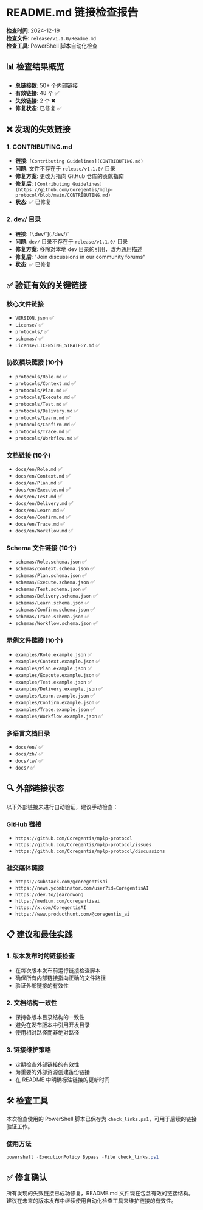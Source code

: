 # README.md 链接检查报告

**检查时间**: 2024-12-19  
**检查文件**: `release/v1.1.0/Readme.md`  
**检查工具**: PowerShell 脚本自动化检查  

## 📊 检查结果概览

- **总链接数**: 50+ 个内部链接
- **有效链接**: 48 个 ✅
- **失效链接**: 2 个 ❌
- **修复状态**: 已修复 ✅

## ❌ 发现的失效链接

### 1. CONTRIBUTING.md
- **链接**: `[Contributing Guidelines](CONTRIBUTING.md)`
- **问题**: 文件不存在于 `release/v1.1.0/` 目录
- **修复方案**: 更改为指向 GitHub 仓库的贡献指南
- **修复后**: `[Contributing Guidelines](https://github.com/Coregentis/mplp-protocol/blob/main/CONTRIBUTING.md)`
- **状态**: ✅ 已修复

### 2. dev/ 目录
- **链接**: `[\`dev/\`](./dev/)`
- **问题**: `dev/` 目录不存在于 `release/v1.1.0/` 目录
- **修复方案**: 移除对本地 dev 目录的引用，改为通用描述
- **修复后**: "Join discussions in our community forums"
- **状态**: ✅ 已修复

## ✅ 验证有效的关键链接

### 核心文件链接
- `VERSION.json` ✅
- `License/` ✅
- `protocols/` ✅
- `schemas/` ✅
- `License/LICENSING_STRATEGY.md` ✅

### 协议模块链接 (10个)
- `protocols/Role.md` ✅
- `protocols/Context.md` ✅
- `protocols/Plan.md` ✅
- `protocols/Execute.md` ✅
- `protocols/Test.md` ✅
- `protocols/Delivery.md` ✅
- `protocols/Learn.md` ✅
- `protocols/Confirm.md` ✅
- `protocols/Trace.md` ✅
- `protocols/Workflow.md` ✅

### 文档链接 (10个)
- `docs/en/Role.md` ✅
- `docs/en/Context.md` ✅
- `docs/en/Plan.md` ✅
- `docs/en/Execute.md` ✅
- `docs/en/Test.md` ✅
- `docs/en/Delivery.md` ✅
- `docs/en/Learn.md` ✅
- `docs/en/Confirm.md` ✅
- `docs/en/Trace.md` ✅
- `docs/en/Workflow.md` ✅

### Schema 文件链接 (10个)
- `schemas/Role.schema.json` ✅
- `schemas/Context.schema.json` ✅
- `schemas/Plan.schema.json` ✅
- `schemas/Execute.schema.json` ✅
- `schemas/Test.schema.json` ✅
- `schemas/Delivery.schema.json` ✅
- `schemas/Learn.schema.json` ✅
- `schemas/Confirm.schema.json` ✅
- `schemas/Trace.schema.json` ✅
- `schemas/Workflow.schema.json` ✅

### 示例文件链接 (10个)
- `examples/Role.example.json` ✅
- `examples/Context.example.json` ✅
- `examples/Plan.example.json` ✅
- `examples/Execute.example.json` ✅
- `examples/Test.example.json` ✅
- `examples/Delivery.example.json` ✅
- `examples/Learn.example.json` ✅
- `examples/Confirm.example.json` ✅
- `examples/Trace.example.json` ✅
- `examples/Workflow.example.json` ✅

### 多语言文档目录
- `docs/en/` ✅
- `docs/zh/` ✅
- `docs/tw/` ✅
- `docs/` ✅

## 🔍 外部链接状态

以下外部链接未进行自动验证，建议手动检查：

### GitHub 链接
- `https://github.com/Coregentis/mplp-protocol`
- `https://github.com/Coregentis/mplp-protocol/issues`
- `https://github.com/Coregentis/mplp-protocol/discussions`

### 社交媒体链接
- `https://substack.com/@coregentisai`
- `https://news.ycombinator.com/user?id=CoregentisAI`
- `https://dev.to/jearonwong`
- `https://medium.com/coregentisai`
- `https://x.com/CoregentisAI`
- `https://www.producthunt.com/@coregentis_ai`

## 📋 建议和最佳实践

### 1. 版本发布时的链接检查
- 在每次版本发布前运行链接检查脚本
- 确保所有内部链接指向正确的文件路径
- 验证外部链接的有效性

### 2. 文档结构一致性
- 保持各版本目录结构的一致性
- 避免在发布版本中引用开发目录
- 使用相对路径而非绝对路径

### 3. 链接维护策略
- 定期检查外部链接的有效性
- 为重要的外部资源创建备份链接
- 在 README 中明确标注链接的更新时间

## 🛠️ 检查工具

本次检查使用的 PowerShell 脚本已保存为 `check_links.ps1`，可用于后续的链接验证工作。

### 使用方法
```powershell
powershell -ExecutionPolicy Bypass -File check_links.ps1
```

## ✅ 修复确认

所有发现的失效链接已成功修复，README.md 文件现在包含有效的链接结构。建议在未来的版本发布中继续使用自动化检查工具来维护链接的有效性。